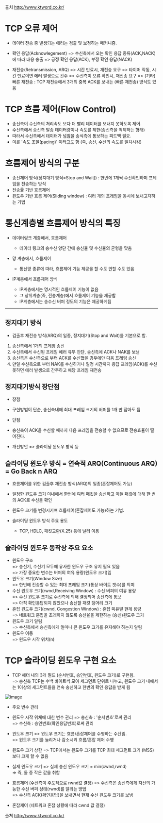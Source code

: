 출처 http://www.ktword.co.kr/
# TCP 오류 제어
- 데이터 전송 중 발생되는 에러는 검출 및 보정하는 메커니즘.
- 확인 응답(Acknowlegement)
  => 수신측에서 오는 확인 응답 종류(ACK,NACK)에 따라 대응 송출
  => 긍정 확인 응답(ACK), 부정 확인 응답(NACK)

- 재전송(Retransmission, ARQ)
  => 시간 만료시, 재전송 요구
  => 타이머 작동, 시간 만료이면 에러 발생으로 간주
  => 수신측이 오류 확인시, 재전송 요구
  => (기타) 빠른 재전송 : TCP 재전송에서 3개의 중복 ACK를 보내는 (빠른 재전송) 방식도 있음

# TCP 흐름 제어(Flow Control)
  - 송신측이 수신측의 처리속도 보다 더 빨리 데이터를 보내지 못하도록 제어.
  - 수신측에서 송신측 발송 데이터량이나 속도를 제한(송신측을 억제하는 형태)
  - 따라서 수신측에서 데이터가 넘침을 송식측에 통보하는 피드백 필요.
  - 이를 '속도 조절(pacing)' 이라고도 함 (즉, 송신, 수신의 속도를 일치시킴)
 
# 흐름제어 방식의 구분
* 송신제어 방식(정지대기 방식=Stop and Wait)) : 한번에 1개씩 수신확인하며 프레임을 전송하는 방식
* 전송률 기반 흐름제어
* 윈도우 기반 흐름 제어(Sliding window) : 여러 개의 프레임을 동시에 보내고자하는 기법

# 통신계층별 흐름제어 방식의 특징
* 데이터링크 계층에서, 흐름제어
  - 데이터 링크의 송수신 양단 간에 송신율 및 수신율의 균형을 맞춤

* 망 계층에서, 흐름제어
  - 통신망 종류에 따라, 흐름제어 기능 제공을 할 수도 안할 수도 있음

* IP계층에서 흐름제어 방식
  - IP계층에서는 명시적인 흐름제어 기능이 없음
  - 그 상위계층(즉, 전송계층)에서 흐름제어 기능을 제공함
  - IP계층에서는 송수신 버퍼 정도의 기능은 제공하게됨

***
## 정지대기 방식
* 검출후 재전송 방식(ARQ)의 일종, 정지대기(Stop and Wait)를 기본으로 함.
1. 송신측에서 1개의 프레임 송신
2. 수신측에서 수신된 프레임 에러 유무 판단, 송신측에 ACK나 NAK를 보냄
3. 송신측은 수신측으로 부터 ACK를 수신했을 경우에만 다음 프레임 송신
4. 만일 수신측으로 부터 NAK를 수신하거나 일정 시간까지 응답 프레임(ACK)를 수신 못하면 에러 발생으로 간주하고 해당 프레임 재전송

## 정지대기방식 장단점
* 장점
- 구현방법이 단순, 송신측내에 최대 프레임 크기의 버퍼를 1개 만 잡아도 됨

* 단점
- 송신측이 ACK을 수신할 때까지 다음 프레임을 전송할 수 없으므로 전송효율이 떨어진다.

 * 개선방안 => 슬라이딩 윈도우 방식 등

## 슬라이딩 윈도우 방식 = 연속적 ARQ(Continuous ARQ) = Go Back n ARQ
* 흐름제어를 위한 검출후 재전송 방식(ARQ)의 일종(혼잡제어도 가능)
* 일정한 윈도우 크기 이내에서 한번에 여러 패킷을 송신하고 이들 패킷에 대해 한 번의 ACK로 수신을 확인
* 윈도우 크기를 변경시키며 흐름제어(혼잡제어도 가능)하는 기법.
     
* 슬라이딩 윈도우 방식 주요 용도 
  - TCP, HDLC, 패킷교환(X.25) 등에 널리 이용

## 슬라이딩 윈도우 동작상 주요 요소
* 윈도우 구조   
=> 송신기, 수신기 모두에 유사한 윈도우 구조 유지 필요 있음   
=> 가장 중요한 변수는 버퍼의 여유 용량(윈도우 크기)임   
* 윈도우 크기(Window Size)   
=> 한번에 전송할 수 있는 최대 프레임 크기(통상 바이트 갯수)를 의미   
* 수신 윈도우 크기(rwnd,Receiving Window) : 수신 버퍼의 여유 용량   
=> 수신 윈도우 크기로 수신측에 의해 결정되어 송신측에 통보   
=> 아직 확인응답되지 않았으나 송신할 패킷 덩어리 크기   
* 혼잡 윈도우 크기(cwnd, Congestion Window) : 혼잡 미유발 한계 용량   
=> 네트워크 혼잡을 초래하지 않도록 송신율을 제한하는 (송신)윈도우 크기   
* 윈도우 크기 알림   
=> 수신측에서 송신측에게 얼마나 큰 윈도우 크기를 유지해야 하는지 알림    
* 윈도우 이동   
=> 윈도우 시작 위치(n)
 
# TCP 슬라이딩 윈도우 구현 요소
* TCP 헤더 내의 3개 필드 (순서번호, 승인번호, 윈도우 크기)로 구현됨.   
=> 송신측 TCP는 수백 바이트씩 모아 세그먼트 단위로 나누고, 윈도우 크기 내에서는 1이상의 세그먼트들을 연속 송신하고 한번의 확인 응답을 받게 됨   

![image](https://user-images.githubusercontent.com/68372094/163959347-8442cb5f-52f6-4051-88e3-2a4020b0e454.png)

* 주요 변수 관리
* 윈도우 시작 위체에 대한 변수 관리
=> 송신측 : '순서번호'로써 관리   
=> 수신측 :  승인번호(확인응답번호)로써 관리
 
* 윈도우 크기
=> 윈도우 크기는 흐름/혼잡제어를 수행하는 수단임.   
=> 윈도우 크기를 늘리거나 감소시켜 흐름/혼잡 제어 수행   

* 윈도우 크기 상한
=> TCP에서는 윈도우 크기를 TCP 최대 세그먼트 크기 (MSS) 보다 크게 할 수 없음   

* 실제 윈도우 크기
=> 실제 송신 윈도우 크기 = min(cwnd,rwnd)   
=> 즉, 둘 중 작은 값을 취함    

* 흐름제어 (수신측이 주도적으로 rwnd값 결정)
=> 수신측은 송신측에게 자신의 가능한 수신 버퍼 상태(rwnd)를 알리는 방법   
=> 수신측 ACK(확인응답)을 보내면서 현재 수신 윈도우 크기를 보냄   

* 혼잡제어 (네트워크 혼잡 상황에 따라 cwnd 값 결정)

 출처 http://www.ktword.co.kr/
